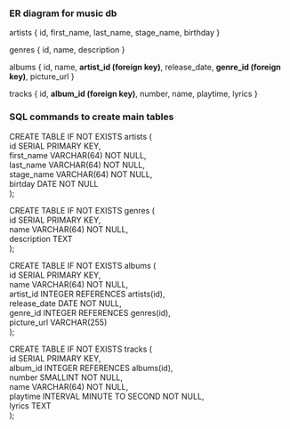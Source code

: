 ### ER diagram for music db

artists { id, first_name, last_name, stage_name, birthday }

genres { id, name, description }

albums { id, name, **artist_id (foreign key)**, release_date, **genre_id (foreign key)**, picture_url }

tracks { id, **album_id (foreign key)**, number, name, playtime, lyrics }


### SQL commands to create main tables

CREATE TABLE IF NOT EXISTS artists (  
             id SERIAL PRIMARY KEY,  
             first_name VARCHAR(64) NOT NULL,  
             last_name VARCHAR(64) NOT NULL,  
             stage_name VARCHAR(64) NOT NULL,  
             birtday DATE NOT NULL  
);  

CREATE TABLE IF NOT EXISTS genres (  
            id SERIAL PRIMARY KEY,  
            name VARCHAR(64) NOT NULL,  
            description TEXT  
);  

CREATE TABLE IF NOT EXISTS albums (  
             id SERIAL PRIMARY KEY,  
             name VARCHAR(64) NOT NULL,  
             artist_id INTEGER REFERENCES artists(id),  
             release_date DATE NOT NULL,  
             genre_id INTEGER REFERENCES genres(id),  
             picture_url VARCHAR(255)  
);  

CREATE TABLE IF NOT EXISTS tracks (  
             id SERIAL PRIMARY KEY,  
             album_id INTEGER REFERENCES albums(id),  
             number SMALLINT NOT NULL,  
             name VARCHAR(64) NOT NULL,  
             playtime INTERVAL MINUTE TO SECOND NOT NULL,  
             lyrics TEXT  
);  